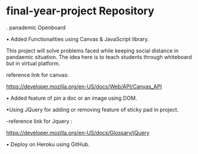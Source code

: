 # final-year-project Repository

. panademic Openboard

• Added Functionalities using Canvas & JavaScript library.

This project will solve problems faced while keeping social distance in pandaemic situation.
The idea here is to teach students through whiteboard but in virtual platform.
 
  
  reference link for canvas:
 
 
   https://developer.mozilla.org/en-US/docs/Web/API/Canvas_API


• Added feature of pin a doc or an image using DOM.

•Using JQuery for adding or removing feature of sticky pad in project.

 -reference link for Jquery :
 
  https://developer.mozilla.org/en-US/docs/Glossary/jQuery

• Deploy on Heroku using GitHub.
